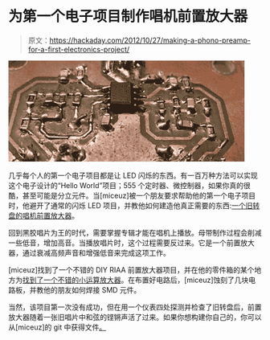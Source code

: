 # 为第一个电子项目制作唱机前置放大器

> 原文：<https://hackaday.com/2012/10/27/making-a-phono-preamp-for-a-first-electronics-project/>

![](img/7ab0f3071a39c1c8f3a65a5536c1620d.png "pre")

几乎每个人的第一个电子项目都是让 LED 闪烁的东西。有一百万种方法可以实现这个电子设计的“Hello World”项目；555 个定时器、微控制器，如果你真的很酷，甚至可能是分立元件。当[miceuz]被一个朋友要求帮助他的第一个电子项目时，他避开了通常的闪烁 LED 项目，并教他如何建造他真正需要的东西:[一个旧转盘的唱机前置放大器](http://wemakethings.net/2012/09/21/phono_preamp/)。

回到黑胶唱片为王的时代，需要掌握专辑才能在唱机上播放。母带制作过程会削减一些低音，增加高音。当播放唱片时，这个过程需要反过来。它是一个前置放大器，通过衰减高频声音和增强低音来完成这项工作。

[miceuz]找到了一个不错的 DIY RIAA 前置放大器项目，并在他的零件箱的某个地方为[找到了一个不错的小运算放大器](http://www.ti.com/product/ne5532)。在布置好电路后，[miceuz]蚀刻了几块电路板，并教他的朋友如何焊接 SMD 元件。

当然，该项目第一次没有成功，但在用一个仪表四处探测并检查了旧转盘后，前置放大器随着一张旧唱片中和弦的铿锵声活了过来。如果你想构建你自己的，你可以从[miceuz]的 git 中获得文件[。](https://github.com/Miceuz/PhonoPreamp)